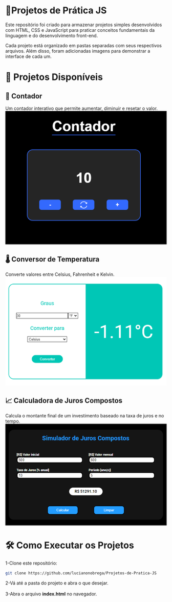 # 📌Projetos de Prática JS

Este repositório foi criado para armazenar projetos simples desenvolvidos com HTML, CSS e JavaScript para praticar conceitos fundamentais da linguagem e do desenvolvimento front-end.

Cada projeto está organizado em pastas separadas com seus respectivos arquivos. Além disso, foram adicionadas imagens para demonstrar a interface de cada um.

# 📂 Projetos Disponíveis

## 🔢 Contador

Um contador interativo que permite aumentar, diminuir e resetar o valor.
![Contador](Imagens%20dos%20Projetos/Contador.PNG)


## 🌡️ Conversor de Temperatura

Converte valores entre Celsius, Fahrenheit e Kelvin.
![Conversor de Temperatura](Imagens%20dos%20Projetos/ConversorDeTemperatura.PNG)


## 📈 Calculadora de Juros Compostos

Calcula o montante final de um investimento baseado na taxa de juros e no tempo.
![Calculadora de Juros Compostos](Imagens%20dos%20Projetos/CalculadoraJurosCompostos.PNG)

# 🛠️ Como Executar os Projetos
1-Clone este repositório:
```bash
git clone https://github.com/lucianonobrega/Projetos-de-Pratica-JS
```
2-Vá até a pasta do projeto e abra o que desejar.<br><br>
3-Abra o arquivo **index.html** no navegador.

